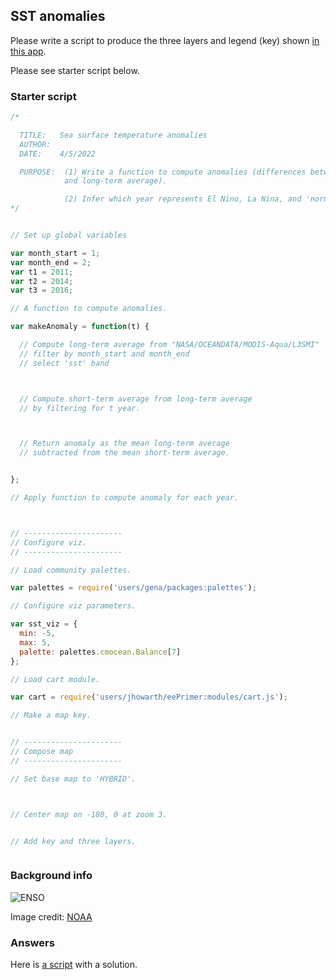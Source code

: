 ## SST anomalies  

Please write a script to produce the three layers and legend (key) shown [in this app](https://jhowarth.users.earthengine.app/view/sstanomaly).

Please see starter script below.

### Starter script  

```js
/*

  TITLE:   Sea surface temperature anomalies
  AUTHOR:  
  DATE:    4/5/2022

  PURPOSE:  (1) Write a function to compute anomalies (differences between a short-term
            and long-term average).

            (2) Infer which year represents El Nino, La Nina, and 'normal'.
*/


// Set up global variables  

var month_start = 1;
var month_end = 2;
var t1 = 2011;
var t2 = 2014;
var t3 = 2016;

// A function to compute anomalies.  

var makeAnomaly = function(t) {

  // Compute long-term average from "NASA/OCEANDATA/MODIS-Aqua/L3SMI"
  // filter by month_start and month_end
  // select 'sst' band



  // Compute short-term average from long-term average
  // by filtering for t year.  



  // Return anomaly as the mean long-term average
  // subtracted from the mean short-term average.   


};

// Apply function to compute anomaly for each year.



// ----------------------
// Configure viz.
// ----------------------

// Load community palettes.

var palettes = require('users/gena/packages:palettes');

// Configure viz parameters.

var sst_viz = {
  min: -5,
  max: 5,
  palette: palettes.cmocean.Balance[7]
};

// Load cart module.

var cart = require('users/jhowarth/eePrimer:modules/cart.js');

// Make a map key.  


// ----------------------
// Compose map  
// ----------------------

// Set base map to 'HYBRID'.



// Center map on -180, 0 at zoom 3.


// Add key and three layers.



```  

### Background info

![ENSO](https://www.climate.gov/sites/default/files/2021-04/ENSOPageWhatisElNinoTest_0.png)  

Image credit: [NOAA](https://www.climate.gov/enso)



### Answers  

Here is [a script](../scripts/sst_anomalies.js) with a solution.
